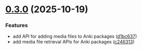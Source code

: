 # [0.3.0](https://github.com/eikowagenknecht/srs-converter/compare/v0.2.4...v0.3.0) (2025-10-19)


### Features

* add API for adding media files to Anki packages ([d1bc637](https://github.com/eikowagenknecht/srs-converter/commit/d1bc637676938f143fd3482c759db28d04975173))
* add media file retrieval APIs for Anki packages ([c246313](https://github.com/eikowagenknecht/srs-converter/commit/c246313a0e8b488e0f09dde39beb5b38626682cb))
